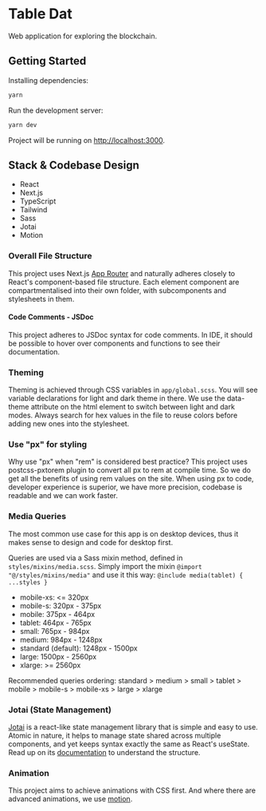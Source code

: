 # Table Dat

Web application for exploring the blockchain.

## Getting Started

Installing dependencies:

```bash
yarn
```

Run the development server:

```bash
yarn dev
```

Project will be running on [http://localhost:3000](http://localhost:3000).

## Stack & Codebase Design

- React
- Next.js
- TypeScript
- Tailwind
- Sass
- Jotai
- Motion

### Overall File Structure

This project uses Next.js [App Router](https://nextjs.org/docs/app/building-your-application/routing) and naturally
adheres closely to React's component-based file structure. Each element component are compartmentalised into their own
folder, with subcomponents and stylesheets in them.

#### Code Comments - JSDoc

This project adheres to JSDoc syntax for code comments. In IDE, it should be possible to hover over components and functions to see their documentation.

### Theming

Theming is achieved through CSS variables in `app/global.scss`. You will see variable declarations for light
and dark theme in there. We use the data-theme attribute on the html
element to switch between light and dark modes. Always search for hex values in the file to reuse colors before adding
new ones into the stylesheet.

### Use "px" for styling

Why use "px" when "rem" is considered best practice? This project uses postcss-pxtorem plugin to convert all px to rem
at
compile time. So we do get all the benefits of using rem values on the site. When using px to code, developer experience
is superior, we have more precision, codebase is readable and we can work faster.

### Media Queries

The most common use case for this app is on desktop devices, thus it makes sense to design and code for desktop first.

Queries are used via a Sass mixin method, defined in `styles/mixins/media.scss`. Simply import the
mixin `@import "@/styles/mixins/media"` and use it this way: `@include media(tablet) { ...styles }`

- mobile-xs: <= 320px
- mobile-s: 320px - 375px
- mobile: 375px - 464px
- tablet: 464px - 765px
- small: 765px - 984px
- medium: 984px - 1248px
- standard (default): 1248px - 1500px
- large: 1500px - 2560px
- xlarge: >= 2560px

Recommended queries ordering:
standard > medium > small > tablet > mobile > mobile-s > mobile-xs > large > xlarge

### Jotai (State Management)

[Jotai](https://jotai.org/) is a react-like state management library that is simple and easy to use. Atomic in nature,
it helps to manage state shared across multiple components, and yet keeps syntax exactly the same as React's useState.
Read up on its [documentation](https://jotai.org/docs/introduction) to understand the structure.

### Animation

This project aims to achieve animations with CSS first. And where there are advanced animations, we
use [motion](https://motion.dev).